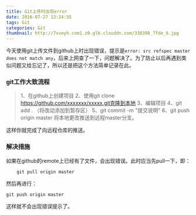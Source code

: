 ```yaml
---
title: Git上传时出现error
date: 2016-07-27 13:24:55
tags: Git
categories: Git
thumbnail: http://7xveyh.com1.z0.glb.clouddn.com/338398_7fde_6.jpg
---
```

今天使用git上传文件到github上时出现错误，提示是`error: src refspec master does not match any`，后来上网查了一下，问题解决了。<!--more-->为了防止以后再遇到类似问题又给忘记了，所以还是把这个方法简单记录在此。
### git工作大致流程
> 1、在github上创建项目
  2、使用git clone https://github.com/xxxxxxx/xxxxx.git克隆到本地
  3、编辑项目
  4、git add . （将改动添加到暂存区）
  5、git commit -m "提交说明"
  6、git push origin master 将本地更改推送到远程master分支。

这样你就完成了向远程仓库的推送。
### 解决措施
如果在github的remote上已经有了文件，会出现错误。此时应当先pull一下，即：
```git
	git pull origin master
```
然后再进行：
```git
git push origin master
```
这样就不会出现错误提示了。